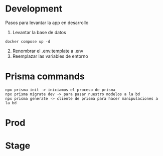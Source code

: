 # Development
Pasos para levantar la app en desarrollo

1. Levantar la base de datos
```
docker compose up -d
```

2. Renombrar el .env.template a .env
3. Reemplazar las variables de entorno

# Prisma commands
```
npx prisma init -> iniciamos el proceso de prisma
npx prisma migrate dev -> para pasar nuestro modelos a la bd
npx prisma generate -> cliente de prisma para hacer manipulaciones a la bd
```

# Prod


# Stage
